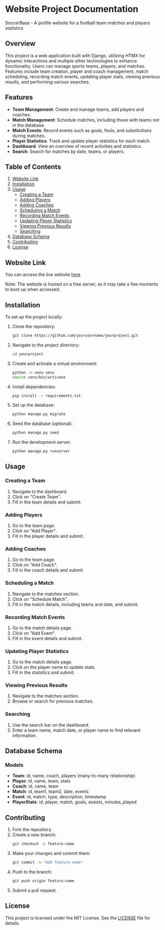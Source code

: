 # Website Project Documentation
SoccerBase - A profile website for a football team matches and players statistics

## Overview

This project is a web application built with Django, utilizing HTMX for dynamic interactions and multiple other technologies to enhance functionality. Users can manage sports teams, players, and matches. Features include team creation, player and coach management, match scheduling, recording match events, updating player stats, viewing previous results, and performing various searches.

## Features

- **Team Management**: Create and manage teams, add players and coaches.
- **Match Management**: Schedule matches, including those with teams not in the database.
- **Match Events**: Record events such as goals, fouls, and substitutions during matches.
- **Player Statistics**: Track and update player statistics for each match.
- **Dashboard**: View an overview of recent activities and statistics.
- **Search**: Search for matches by date, teams, or players.

## Table of Contents

1. [Website Link](#website-link)
1. [Installation](#installation)
2. [Usage](#usage)
   - [Creating a Team](#creating-a-team)
   - [Adding Players](#adding-players)
   - [Adding Coaches](#adding-coaches)
   - [Scheduling a Match](#scheduling-a-match)
   - [Recording Match Events](#recording-match-events)
   - [Updating Player Statistics](#updating-player-statistics)
   - [Viewing Previous Results](#viewing-previous-results)
   - [Searching](#searching)
3. [Database Schema](#database-schema)
4. [Contributing](#contributing)
5. [License](#license)

## Website Link
You can access the live website [here](soccerbase.onrender.com)

Note: The website is hosted on a free server, so it may take a few moments to boot up when accessed.

## Installation

To set up the project locally:

1. Clone the repository:
   ```sh
   git clone https://github.com/yourusername/yourproject.git
   ```
2. Navigate to the project directory:
   ```sh
   cd yourproject
   ```
3. Create and activate a virtual environment:
   ```sh
   python -m venv venv
   source venv/bin/activate
   ```
4. Install dependencies:
   ```sh
   pip install -r requirements.txt
   ```
5. Set up the database:
   ```sh
   python manage.py migrate
   ```
6. Seed the database (optional):
   ```sh
   python manage.py seed
   ```
7. Run the development server:
   ```sh
   python manage.py runserver
   ```

## Usage

### Creating a Team
1. Navigate to the dashboard.
2. Click on "Create Team".
3. Fill in the team details and submit.

### Adding Players
1. Go to the team page.
2. Click on "Add Player".
3. Fill in the player details and submit.

### Adding Coaches
1. Go to the team page.
2. Click on "Add Coach".
3. Fill in the coach details and submit.

### Scheduling a Match
1. Navigate to the matches section.
2. Click on "Schedule Match".
3. Fill in the match details, including teams and date, and submit.

### Recording Match Events
1. Go to the match details page.
2. Click on "Add Event".
3. Fill in the event details and submit.

### Updating Player Statistics
1. Go to the match details page.
2. Click on the player name to update stats.
3. Fill in the statistics and submit.

### Viewing Previous Results
1. Navigate to the matches section.
2. Browse or search for previous matches.

### Searching
1. Use the search bar on the dashboard.
2. Enter a team name, match date, or player name to find relevant information.

## Database Schema

### Models
- **Team**: id, name, coach, players (many-to-many relationship)
- **Player**: id, name, team, stats
- **Coach**: id, name, team
- **Match**: id, team1, team2, date, events
- **Event**: id, match, type, description, timestamp
- **PlayerStats**: id, player, match, goals, assists, minutes_played

## Contributing

1. Fork the repository.
2. Create a new branch:
   ```sh
   git checkout -b feature-name
   ```
3. Make your changes and commit them:
   ```sh
   git commit -m "Add feature-name"
   ```
4. Push to the branch:
   ```sh
   git push origin feature-name
   ```
5. Submit a pull request.

## License

This project is licensed under the MIT License. See the [LICENSE](LICENSE) file for details.
